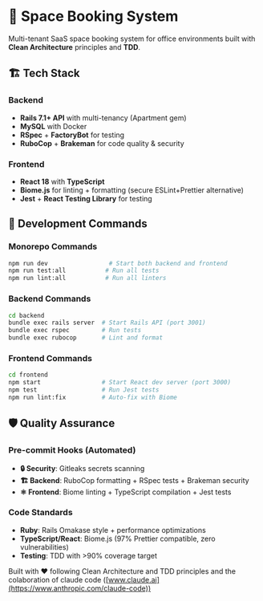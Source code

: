 # 🚀 Space Booking System

Multi-tenant SaaS space booking system for office environments built with **Clean Architecture** principles and **TDD**.

## 🏗️ **Tech Stack**

### Backend
- **Rails 7.1+ API** with multi-tenancy (Apartment gem)
- **MySQL** with Docker
- **RSpec** + **FactoryBot** for testing
- **RuboCop** + **Brakeman** for code quality & security

### Frontend  
- **React 18** with **TypeScript**
- **Biome.js** for linting + formatting (secure ESLint+Prettier alternative)
- **Jest** + **React Testing Library** for testing

## 🔧 **Development Commands**

### Monorepo Commands
```bash
npm run dev                 # Start both backend and frontend
npm run test:all           # Run all tests
npm run lint:all           # Run all linters
```

### Backend Commands
```bash
cd backend
bundle exec rails server  # Start Rails API (port 3001)  
bundle exec rspec         # Run tests
bundle exec rubocop       # Lint and format
```

### Frontend Commands  
```bash
cd frontend
npm start                 # Start React dev server (port 3000)
npm test                  # Run Jest tests
npm run lint:fix          # Auto-fix with Biome
```

## 🛡️ **Quality Assurance**

### Pre-commit Hooks (Automated)
- **🔒 Security**: Gitleaks secrets scanning
- **🏗️ Backend**: RuboCop formatting + RSpec tests + Brakeman security
- **⚛️ Frontend**: Biome linting + TypeScript compilation + Jest tests

### Code Standards
- **Ruby**: Rails Omakase style + performance optimizations
- **TypeScript/React**: Biome.js (97% Prettier compatible, zero vulnerabilities)
- **Testing**: TDD with >90% coverage target

Built with ❤️ following Clean Architecture and TDD principles and the colaboration of claude code ([www.claude.ai](https://www.anthropic.com/claude-code))